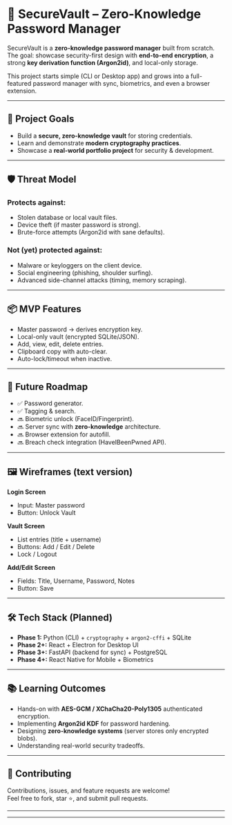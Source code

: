 # 🔐 SecureVault – Zero-Knowledge Password Manager

SecureVault is a **zero-knowledge password manager** built from scratch.  
The goal: showcase security-first design with **end-to-end encryption**, a strong **key derivation function (Argon2id)**, and local-only storage.  

This project starts simple (CLI or Desktop app) and grows into a full-featured password manager with sync, biometrics, and even a browser extension.

---

## 🚀 Project Goals
- Build a **secure, zero-knowledge vault** for storing credentials.  
- Learn and demonstrate **modern cryptography practices**.  
- Showcase a **real-world portfolio project** for security & development.  

---

## 🛡️ Threat Model

### Protects against:
- Stolen database or local vault files.  
- Device theft (if master password is strong).  
- Brute-force attempts (Argon2id with sane defaults).  

### Not (yet) protected against:
- Malware or keyloggers on the client device.  
- Social engineering (phishing, shoulder surfing).  
- Advanced side-channel attacks (timing, memory scraping).  

---

## 📦 MVP Features
- Master password → derives encryption key.  
- Local-only vault (encrypted SQLite/JSON).  
- Add, view, edit, delete entries.  
- Clipboard copy with auto-clear.  
- Auto-lock/timeout when inactive.  

---

## 🌱 Future Roadmap
- ✅ Password generator.  
- ✅ Tagging & search.  
- 🔜 Biometric unlock (FaceID/Fingerprint).  
- 🔜 Server sync with **zero-knowledge** architecture.  
- 🔜 Browser extension for autofill.  
- 🔜 Breach check integration (HaveIBeenPwned API).  

---

## 🖼️ Wireframes (text version)
**Login Screen**  
- Input: Master password  
- Button: Unlock Vault  

**Vault Screen**  
- List entries (title + username)  
- Buttons: Add / Edit / Delete  
- Lock / Logout  

**Add/Edit Screen**  
- Fields: Title, Username, Password, Notes  
- Button: Save  

---

## 🛠️ Tech Stack (Planned)
- **Phase 1:** Python (CLI) + `cryptography` + `argon2-cffi` + SQLite  
- **Phase 2+:** React + Electron for Desktop UI  
- **Phase 3+:** FastAPI (backend for sync) + PostgreSQL  
- **Phase 4+:** React Native for Mobile + Biometrics  

---

## 📚 Learning Outcomes
- Hands-on with **AES-GCM / XChaCha20-Poly1305** authenticated encryption.  
- Implementing **Argon2id KDF** for password hardening.  
- Designing **zero-knowledge systems** (server stores only encrypted blobs).  
- Understanding real-world security tradeoffs.  

---

## 🤝 Contributing
Contributions, issues, and feature requests are welcome!  
Feel free to fork, star ⭐, and submit pull requests.  

---


---
